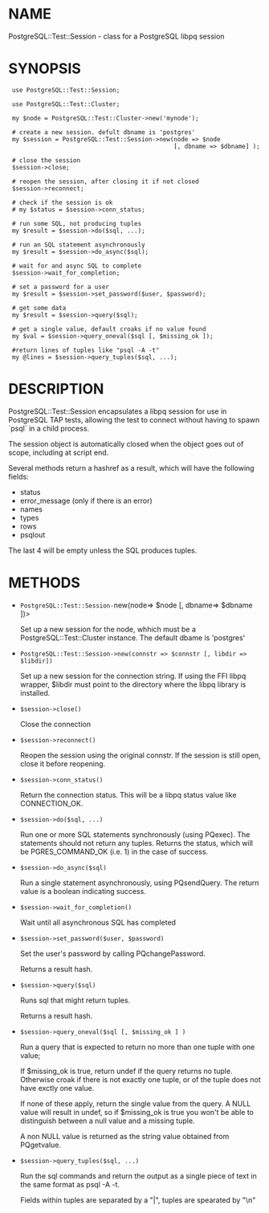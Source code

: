 # NAME

PostgreSQL::Test::Session - class for a PostgreSQL libpq session

# SYNOPSIS

     use PostgreSQL::Test::Session;
    
     use PostgreSQL::Test::Cluster;

     my $node = PostgreSQL::Test::Cluster->new('mynode');

     # create a new session. defult dbname is 'postgres'
     my $session = PostgreSQL::Test::Session->new(node => $node 
                                                  [, dbname => $dbname] );

     # close the session
     $session->close;

     # reopen the session, after closing it if not closed
     $session->reconnect;

     # check if the session is ok
     # my $status = $session->conn_status;

     # run some SQL, not producing tuples
     my $result = $session->do($sql, ...);

     # run an SQL statement asynchronously
     my $result = $session->do_async($sql);

     # wait for and async SQL to complete
     $session->wait_for_completion;

     # set a password for a user
     my $result = $session->set_password($user, $password);

     # get some data
     my $result = $session->query($sql);

     # get a single value, default croaks if no value found
     my $val = $session->query_oneval($sql [, $missing_ok ]);

     #return lines of tuples like "psql -A -t"
     my @lines = $session->query_tuples($sql, ...);

# DESCRIPTION

PostgreSQL::Test::Session encapsulates a libpq session for use in PostgreSQL
TAP tests, allowing the test to connect without having to spawn \`psql\` in a
child process. 

The session object is automatically closed when the object goes out of scope,
including at script end.

Several methods return a hashref as a result, which will have the following
fields:

- status
- error\_message (only if there is an error)
- names 
- types
- rows
- psqlout

The last 4 will be empty unless the SQL produces tuples.

# METHODS

- `PostgreSQL::Test::Session-`new(node=> $node \[, dbname=> $dbname \])>

    Set up a new session for the node, whhich must be a PostgreSQL::Test::Cluster
    instance. The default dbame is 'postgres'

- `PostgreSQL::Test::Session->new(connstr => $connstr [, libdir => $libdir])`

    Set up a new session for the connection string. If using the FFI libpq wrapper,
    $libdir must point to the directory where the libpq library is installed.

- `$session->close()`

    Close the connection

- `$session->reconnect()`

    Reopen the session using the original connstr. If the session is still open,
    close it before reopening.

- `$session->conn_status()`

    Return the connection status. This will be a libpq status value like
    CONNECTION\_OK.

- `$session->do($sql, ...)`

    Run one or more SQL statements synchronously (using PQexec). The statements
    should not return any tuples. Returns the status, which will be
    PGRES\_COMMAND\_OK (i.e. 1) in the case of success.

- `$session->do_async($sql)`

    Run a single statement asynchronously, using PQsendQuery. The return value
    is a boolean indicating success.

- `$session->wait_for_completion()`

    Wait until all asynchronous SQL has completed

- `$session->set_password($user, $password)`

    Set the user's password by calling PQchangePassword.

    Returns a result hash.

- `$session->query($sql)`

    Runs sql that might return tuples.

    Returns a result hash.

- `$session->query_oneval($sql [, $missing_ok ] )`

    Run a query that is expected to return no more than one tuple with one value;

    If $missing\_ok is true, return undef if the query returns no tuple. Otherwise
    croak if there is not exactly one tuple, or of the tuple does not have
    exctly one value.

    If none of these apply, return the single value from the query. A NULL value
    will result in undef, so if $missing\_ok is true you won't be able to
    distinguish between a null value and a missing tuple.

    A non NULL value is returned as the string value obtained from PQgetvalue.

- `$session->query_tuples($sql, ...)`

    Run the sql commands and return the output as a single piece of text in the
    same format as psql -A -t.

    Fields within tuples are separated by a "|", tuples are spearated by "\\n"
